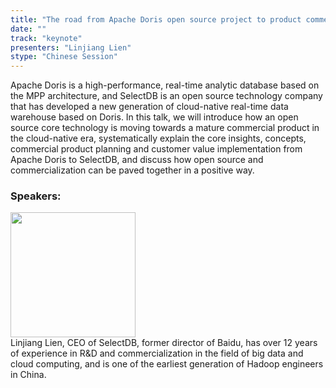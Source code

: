 ```yaml
---
title: "The road from Apache Doris open source project to product commercialization exploration"
date: "" 
track: "keynote"
presenters: "Linjiang Lien"
stype: "Chinese Session"
---
```

Apache Doris is a high-performance, real-time analytic database based on the MPP architecture, and SelectDB is an open source technology company that has developed a new generation of cloud-native real-time data warehouse based on Doris. 
In this talk, we will introduce how an open source core technology is moving towards a mature commercial product in the cloud-native era, systematically explain the core insights, concepts, commercial product planning and customer value implementation from Apache Doris to SelectDB, and discuss how open source and commercialization can be paved together in a positive way.


### Speakers: 
<img src="images/speaker/2025.png" width="200" />
<br>
Linjiang Lien, CEO of SelectDB, former director of Baidu, has over 12 years of experience in R&D and commercialization in the field of big data and cloud computing, and is one of the earliest generation of Hadoop engineers in China.